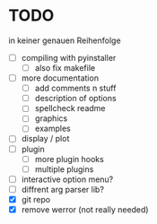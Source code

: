 # TODO

in keiner genauen Reihenfolge

- [ ] compiling with pyinstaller
    - [ ] also fix makefile
- [ ] more documentation
    - [ ] add comments n stuff
    - [ ] description of options
    - [ ] spellcheck readme
    - [ ] graphics
    - [ ] examples
- [ ] display / plot
- [ ] plugin
    - [ ] more plugin hooks
    - [ ] multiple plugins
- [ ] interactive option menu?
- [ ] diffrent arg parser lib?
- [x] git repo
- [x] remove werror (not really needed)

